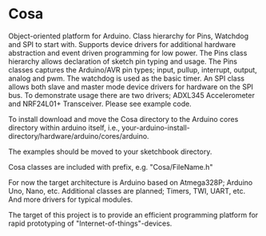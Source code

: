 Cosa
====

Object-oriented platform for Arduino. Class hierarchy for Pins, Watchdog and SPI to start with. Supports device drivers for additional hardware abstraction and event driven programming for low power. The Pins class hierarchy allows declaration of sketch pin typing and usage. The Pins classes captures the Arduino/AVR pin types; input, pullup, interrupt, output, analog and pwm. The watchdog is used as the basic timer. An SPI class allows both slave and master mode device drivers for hardware on the SPI bus. To demonstrate usage there are two drivers; ADXL345 Accelerometer and NRF24L01+ Transceiver. Please see example code.

To install download and move the Cosa directory to the Arduino cores directory within arduino itself, i.e., your-arduino-install-directory/hardware/arduino/cores/arduino.

The examples should be moved to your sketchbook directory. 

Cosa classes are included with prefix, e.g. "Cosa/FileName.h"

For now the target architecture is Arduino based on Atmega328P; Arduino Uno, Nano, etc. Additional classes are planned; Timers, TWI, UART, etc. And more drivers for typical modules. 

The target of this project is to provide an efficient programming platform for rapid prototyping of "Internet-of-things"-devices.  


